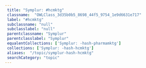 ```yaml
--- 
 title: "Symplur: #hcmktg" 
 classname:  "OWLClass_3d35b0b5_8698_44f5_9754_1e9d6631e717" 
 label: "#hcmktg" 
 subclassname: "null" 
 subclasslabel: "null" 
 parentclassname: "Symplur" 
 parentclasslabel: "Symplur" 
 equalentCollections: ['Symplur: -hash-pharmamktg'] 
 collections: ['Symplur: -hash-hcmktg']
 aliases:  "/topic/symplur-hash-hcmktg"  
 searchCategory: "topic" 
---
```

